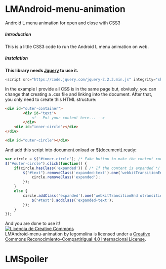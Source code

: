 # LMAndroid-menu-animation
Android L menu animation for open and close with CSS3

##### Introduction
This is a little CSS3 code to run the Android L menu animation on web.

##### Instalation
<b>This library needs <a href="https://jquery.com/" target="_blank">Jquery</a> to use it.</b><br />

```javascript
<script src="https://code.jquery.com/jquery-2.2.3.min.js" integrity="sha256-a23g1Nt4dtEYOj7bR+vTu7+T8VP13humZFBJNIYoEJo="   crossorigin="anonymous"></script>
```

In the example I provide all CSS is in the same page but, obviusly, you can change that creating a .css file and linking into the document. After that, you only need to create this HTML structure:

```html
<div id="outer-container">
		<div id="text">
			<!-- Put your content here... -->
		</div>
	<div id="inner-circle"></div>
</div>

<div id="outer-circle"></div>
```

And add this script into document.onload or $(document).ready:
```javascript
var circle = $("#inner-circle"); /* Fake button to make the content rounded and start from here */
$("#outer-circle").click(function() {
	if(circle.hasClass('expanded')) { /* If the content is expanded */
		$("#text").removeClass('expanded-text').one('webkitTransitionEnd otransitionend oTransitionEnd msTransitionEnd transitionend', function() {
			circle.removeClass('expanded');
		});
	}
	else {
		circle.addClass('expanded').one('webkitTransitionEnd otransitionend oTransitionEnd msTransitionEnd transitionend', function() {
			$("#text").addClass('expanded-text');
		});
	}
});
```

And you are done to use it!<br />
<a rel="license" href="http://creativecommons.org/licenses/by-sa/4.0/" target="_blank"><img alt="Licencia de Creative Commons" style="border-width:0" src="https://i.creativecommons.org/l/by-sa/4.0/88x31.png" /></a><br /><span xmlns:dct="http://purl.org/dc/terms/" property="dct:title">LMAndroid-menu-animation</span> by <span xmlns:cc="http://creativecommons.org/ns#" property="cc:attributionName">legomolina</span> is licensed under a <a rel="license" href="http://creativecommons.org/licenses/by-sa/4.0/" target="_blank">Creative Commons Reconocimiento-CompartirIgual 4.0 Internacional License</a>.
# LMSpoiler
